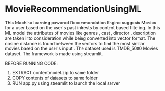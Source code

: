 # MovieRecommendationUsingML
This Machine learning powered Recommendation Engine suggests Movies for a user based on the user's past intrests by content based filtering.
In this ML model the attributes of movies like genres , cast , director , description are taken into consideration while being converted into vector format.
The cosine distance is found between the vectors to find the most similar movies based on the user's input .
The dataset used is TMDB_5000 Movies dataset. 
The framework is made using streamlit.

BEFORE RUNNING CODE :
1. EXTRACT contentmodel.zip to same folder 
2. COPY contents of datasets to same folder
3. RUN app.py using streamlit to launch the local server
